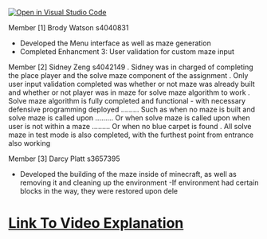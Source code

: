 [![Open in Visual Studio Code](https://classroom.github.com/assets/open-in-vscode-718a45dd9cf7e7f842a935f5ebbe5719a5e09af4491e668f4dbf3b35d5cca122.svg)](https://classroom.github.com/online_ide?assignment_repo_id=15128356&assignment_repo_type=AssignmentRepo)


Member [1] Brody Watson s4040831
- Developed the Menu interface as well as maze generation
- Completed Enhancment 3: User validation for custom maze input

Member [2] Sidney Zeng s4042149
. Sidney was in charged of completing the place player and the solve maze component of the assignment 
. Only user input validation completed was whether or not maze was already built and whether or not player was in maze for solve maze algorithm to work
. Solve maze algorithm is fully completed and functional - with necessary defensive programming deployed 
......... Such as when no maze is built and solve maze is called upon
......... Or when solve maze is called upon when user is not within a maze
......... Or when no blue carpet is found
. All solve maze in test mode is also completed, with the furthest point from entrance also working

Member [3] Darcy Platt s3657395
- Developed the building of the maze inside of minecraft, as well as removing it and cleaning up the environment
-If environment had certain blocks in the way, they were restored upon  dele

# [ Link To Video Explanation](https://youtu.be/2SxQ8wx6tp8)